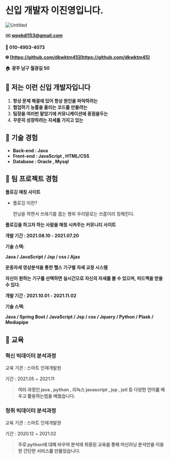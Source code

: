 # 신입 개발자 이진영입니다.

![Untitled](https://user-images.githubusercontent.com/48014869/167559998-78a3f653-fc1f-443c-8a29-ffef8f3a8f60.png)

**✉️ wpekdl153@gmail.com**

**📱 010-4903-4073**

**🌐 [https://github.com/dkwktm45](https://github.com/dkwktm45)**

🏠 **광주 남구 월광길 50**

## 📌 **저는 이런 신입 개발자입니다**


1. **항상 문제 해결에 있어 항상 원인을 파악하려는**
2. **협업하기 능률을 올리는 코드를 만들려는**
3. **팀장을 여러번 맡았기에 커뮤니케이션에 중점을두는**
4. **꾸준히 성장하려는 자세를 가지고 있는**

## 📌 기술 경험


- **Back-end : Java**
- **Front-end : JavaScript , HTML/CSS**
- **Database : Oracle , Mysql**

## 📌 팀 프로젝트 경험


**플로깅 매칭 사이트**

- 플로깅 이란?
    
    런닝을 하면서 쓰레기를 줍는 행위 우리말로는 쓰줍이라 칭해진다.
    

**플로깅을 하고자 하는 사람을 매칭 시켜주는 커뮤니티 사이트** 

**개발 기간 : 2021.08.10 - 2021.07.20**

**기술 스택:**

**Java / JavaScript / Jsp / css / Ajax**


**운동자세 영상분석을 통한 헬스 기구별 자세 교정 시스템**

**자신이 원하는 기구를 선택하면 실시간으로 자신의 자세를 볼 수 있으며, 피드백을 받을 수 있다.** 

**개발 기간 : 2021.10.01 - 2021.11.02**

**기술 스택:**

**Java / Spring Boot /  JavaScript / Jsp / css / Jquery / Python / Plask / Mediapipe**

## 📌 교육


### **혁신 빅데이터 분석과정**

교육 기관 : 스마트 인재개발원

기간 : 2021.05 ~ 2021.11

> **여러 과정인 java , python , 리눅스 javascript , jsp , jstl 등 다양한 언어를 배우고 활용하는법을 배웠습니다.**
> 


### **청취 빅데이터 분석과정**

교육 기관 : 스마트 인재개발원

기간 : 2020.12 ~ 2021.02

> **주로 python에 대해 바우며 분석에 취중된 교육을 통해 머신러닝 분석만을 이용한 간단한 서비스를 만들었습니다.**
>
